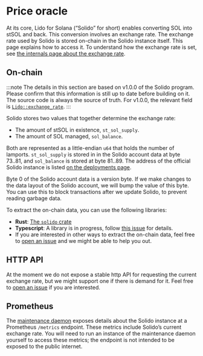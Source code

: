 # Price oracle

At its core, Lido for Solana (“Solido” for short) enables converting SOL into
stSOL and back. This conversion involves an exchange rate. The exchange rate
used by Solido is stored on-chain in the Solido instance itself. This page
explains how to access it. To understand how the exchange rate is set, see [the
internals page about the exchange rate](../internals/exchange-rate).

## On-chain

:::note
The details in this section are based on v1.0.0 of the Solido program. Please
confirm that this information is still up to date before building on it. The
source code is always the source of truth. For v1.0.0, the relevant field
is [`Lido::exchange_rate`][src-v1.0.0].
:::

[src-v1.0.0]: https://github.com/ChorusOne/solido/blob/v1.0.0/program/src/state.rs#L201

Solido stores two values that together determine the exchange rate:

 * The amount of stSOL in existence, `st_sol_supply`.
 * The amount of SOL managed, `sol_balance`.

Both are represented as a little-endian `u64` that holds the number of lamports.
`st_sol_supply` is stored in in the Solido account data at byte 73..81,
and `sol_balance` is stored at byte 81..89. The address of the official Solido
instance is listed [on the deployments page](../deployments).

Byte 0 of the Solido account data is a version byte. If we make changes to the
data layout of the Solido account, we will bump the value of this byte. You can
use this to block transactions after we update Solido, to prevent reading
garbage data.

To extract the on-chain data, you can use the following libraries:

 * **Rust**: [The `solido` crate][solido-v1]
 * **Typescript**: A library is in progress, follow [this issue][ts-sdk] for details.
 * If you are interested in other ways to extract the on-chain data, feel free
   to [open an issue][new-issue] and we might be able to help you out.

[solido-v1]: https://github.com/ChorusOne/solido/tree/v1.0.0/program
[ts-sdk]:    https://github.com/ChorusOne/solido/issues/467
[new-issue]: https://github.com/ChorusOne/solido/issues/new

## HTTP API

At the moment we do not expose a stable http API for requesting the current
exchange rate, but we might support one if there is demand for it. Feel free
to [open an issue][new-issue] if you are interested.

## Prometheus

The [maintenance daemon](../operation/maintenance) exposes details about the
Solido instance at a Prometheus `/metrics` endpoint. These metrics include
Solido’s current exchange rate. You will need to run an instance of the
maintenance daemon yourself to access these metrics; the endpoint is not
intended to be exposed to the public internet.


[spl-token-crate]:       https://lib.rs/crates/spl-token
[get-multiple-accounts]: https://docs.solana.com/developing/clients/jsonrpc-api#getmultipleaccounts
[solido-cli]:            ../operation/the-solido-utility

